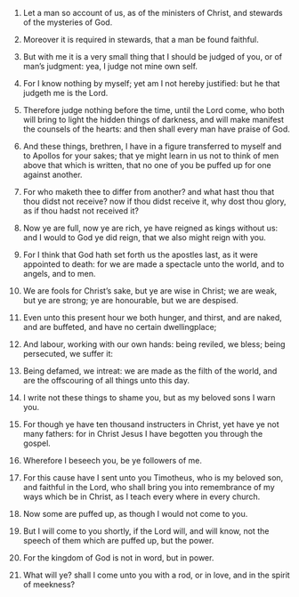 1. Let a man so account of us, as of the ministers of Christ, and
stewards of the mysteries of God.

2. Moreover it is required in stewards, that a man be found faithful.

3. But with me it is a very small thing that I should be judged of
you, or of man’s judgment: yea, I judge not mine own self.

4. For I know nothing by myself; yet am I not hereby justified: but
he that judgeth me is the Lord.

5. Therefore judge nothing before the time, until the Lord come, who
both will bring to light the hidden things of darkness, and will make
manifest the counsels of the hearts: and then shall every man have
praise of God.

6. And these things, brethren, I have in a figure transferred to
myself and to Apollos for your sakes; that ye might learn in us not to
think of men above that which is written, that no one of you be puffed
up for one against another.

7. For who maketh thee to differ from another? and what hast thou
that thou didst not receive? now if thou didst receive it, why dost
thou glory, as if thou hadst not received it?

8. Now ye are full,
now ye are rich, ye have reigned as kings without us: and I would to
God ye did reign, that we also might reign with you.

9. For I think that God hath set forth us the apostles last, as it
were appointed to death: for we are made a spectacle unto the world,
and to angels, and to men.

10. We are fools for Christ’s sake, but ye are wise in Christ; we are
weak, but ye are strong; ye are honourable, but we are despised.

11. Even unto this present hour we both hunger, and thirst, and are
naked, and are buffeted, and have no certain dwellingplace;

12. And
labour, working with our own hands: being reviled, we bless; being
persecuted, we suffer it:

13. Being defamed, we intreat: we are made
as the filth of the world, and are the offscouring of all things unto
this day.

14. I write not these things to shame you, but as my beloved sons I
warn you.

15. For though ye have ten thousand instructers in Christ, yet have
ye not many fathers: for in Christ Jesus I have begotten you through
the gospel.

16. Wherefore I beseech you, be ye followers of me.

17. For this cause have I sent unto you Timotheus, who is my beloved
son, and faithful in the Lord, who shall bring you into remembrance of
my ways which be in Christ, as I teach every where in every church.

18. Now some are puffed up, as though I would not come to you.

19. But I will come to you shortly, if the Lord will, and will know,
not the speech of them which are puffed up, but the power.

20. For the kingdom of God is not in word, but in power.

21. What will ye? shall I come unto you with a rod, or in love, and
in the spirit of meekness?